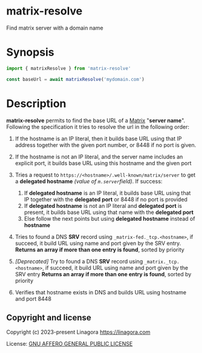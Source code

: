 # matrix-resolve

Find matrix server with a domain name

# Synopsis

```js
import { matrixResolve } from 'matrix-resolve'

const baseUrl = await matrixResolve('mydomain.com')
```

# Description

**matrix-resolve** permits to find the base URL of a [Matrix](https://matrix.org)
"**server name**". Following the specification it tries to resolve the url in
the following order:

1. If the hostname is an IP literal, then it builds base URL using that IP
   address together with the given port number, or 8448 if no port is given.
2. If the hostname is not an IP literal, and the server name includes an
   explicit port, it builds base URL using this hostname and the given port
3. Tries a request to `https://<hostname>/.well-known/matrix/server` to get
   a **delegated hostname** _(value of `m.server`field)_. If success:

   1. If **delegated hostname** is an IP literal, it builds base URL using
      that IP together with the **delegated port** or 8448 if no port is
      provided
   2. If **delegated hostname** is not an IP literal and **delegated port** is
      present, it builds base URL using that name with the **delegated port**
   3. Else follow the next points but using **delegated hostname** instead
      of **hostname**

4. Tries to found a DNS **SRV** record using `_matrix-fed._tcp.<hostname>`,
   if succeed, it build URL using name and port given by the SRV entry.
   **Returns an array if more than one entry is found**, sorted by priority
5. _[Deprecated]_ Try to found a DNS **SRV** record using `_matrix._tcp.<hostname>`,
   if succeed, it build URL using name and port given by the SRV entry
   **Returns an array if more than one entry is found**, sorted by priority
6. Verifies that hostname exists in DNS and builds URL using hostname and
   port 8448

## Copyright and license

Copyright (c) 2023-present Linagora <https://linagora.com>

License: [GNU AFFERO GENERAL PUBLIC LICENSE](https://ci.linagora.com/publicgroup/oss/twake/tom-server/-/blob/master/LICENSE)
